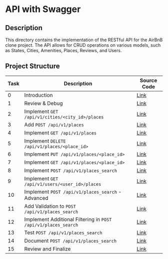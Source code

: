 # API with Swagger

## Description
This directory contains the implementation of the RESTful API for the AirBnB clone project. The API allows for CRUD operations on various models, such as States, Cities, Amenities, Places, Reviews, and Users.

## Project Structure

| Task | Description | Source Code |
|-----------------------------------|------------------------------------------------------|-----------------------------------------------|
| 0 | Introduction | [Link](api/v1/views/places.py) |
| 1 | Review & Debug | [Link](api/v1/views/places.py) |
| 2 | Implement `GET /api/v1/cities/<city_id>/places` | [Link](api/v1/views/places.py) |
| 3 | Add `POST /api/v1/places` | [Link](api/v1/views/places.py) |
| 4 | Implement `GET /api/v1/places` | [Link](api/v1/views/places.py) |
| 5 | Implement `DELETE /api/v1/places/<place_id>` | [Link](api/v1/views/places.py) |
| 6 | Implement `PUT /api/v1/places/<place_id>` | [Link](api/v1/views/places.py) |
| 7 | Implement `GET /api/v1/places/<place_id>` | [Link](api/v1/views/places.py) |
| 8 | Implement `POST /api/v1/places_search` | [Link](api/v1/views/places.py) |
| 9 | Implement `GET /api/v1/users/<user_id>/places` | [Link](api/v1/views/places.py) |
| 10 | Implement `POST /api/v1/places_search` - Advanced | [Link](api/v1/views/places.py) |
| 11 | Add Validation to `POST /api/v1/places_search` | [Link](api/v1/views/places.py) |
| 12 | Implement Additional Filtering in `POST /api/v1/places_search` | [Link](api/v1/views/places.py) |
| 13 | Test `POST /api/v1/places_search` | [Link](api/v1/views/places.py) |
| 14 | Document `POST /api/v1/places_search` | [Link](api/v1/views/places.py) |
| 15 | Review and Finalize | [Link](api/v1/views/places.py) |
